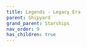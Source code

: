 ```yaml
---
title: Legends - Legacy Era
parent: Shipyard
grand_parent: Starships
nav_order: 9
has_children: true
---
```

